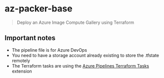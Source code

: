 # az-packer-base
> Deploy an Azure Image Compute Gallery using Terraform

## Important notes
* The pipeline file is for Azure DevOps
* You need to have a storage account already existing to store the .tfstate remotely
* The Terraform tasks are using the [Azure Pipelines Terraform Tasks](https://marketplace.visualstudio.com/items?itemName=charleszipp.azure-pipelines-tasks-terraform) extension
